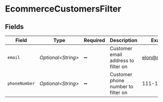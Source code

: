 # EcommerceCustomersFilter


## Fields

| Field                               | Type                                | Required                            | Description                         | Example                             |
| ----------------------------------- | ----------------------------------- | ----------------------------------- | ----------------------------------- | ----------------------------------- |
| `email`                             | *Optional\<String>*                 | :heavy_minus_sign:                  | Customer email address to filter on | elon@musk.com                       |
| `phoneNumber`                       | *Optional\<String>*                 | :heavy_minus_sign:                  | Customer phone number to filter on  | 111-111-1111                        |